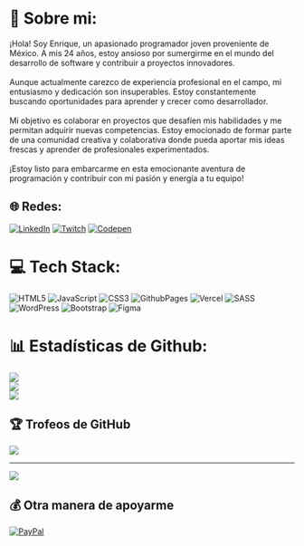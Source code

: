 # 💫 Sobre mi:
¡Hola! Soy Enrique, un apasionado programador joven proveniente de México. A mis 24 años, estoy ansioso por sumergirme en el mundo del desarrollo de software y contribuir a proyectos innovadores.<br><br>Aunque actualmente carezco de experiencia profesional en el campo, mi entusiasmo y dedicación son insuperables. Estoy constantemente buscando oportunidades para aprender y crecer como desarrollador.<br><br>Mi objetivo es colaborar en proyectos que desafíen mis habilidades y me permitan adquirir nuevas competencias. Estoy emocionado de formar parte de una comunidad creativa y colaborativa donde pueda aportar mis ideas frescas y aprender de profesionales experimentados.<br><br>¡Estoy listo para embarcarme en esta emocionante aventura de programación y contribuir con mi pasión y energía a tu equipo!


## 🌐 Redes:
[![LinkedIn](https://img.shields.io/badge/LinkedIn-%230077B5.svg?logo=linkedin&logoColor=white)](https://linkedin.com/in/www.linkedin.com/in/luisenriquesuarezgarcia-developer) [![Twitch](https://img.shields.io/badge/Twitch-%239146FF.svg?logo=Twitch&logoColor=white)](https://twitch.tv/https://www.twitch.tv/thund3rvoice) [![Codepen](https://img.shields.io/badge/Codepen-000000?style=for-the-badge&logo=codepen&logoColor=white)](https://codepen.io/https://codepen.io/Kike_Garcia) 

# 💻 Tech Stack:
![HTML5](https://img.shields.io/badge/html5-%23E34F26.svg?style=plastic&logo=html5&logoColor=white) ![JavaScript](https://img.shields.io/badge/javascript-%23323330.svg?style=plastic&logo=javascript&logoColor=%23F7DF1E) ![CSS3](https://img.shields.io/badge/css3-%231572B6.svg?style=plastic&logo=css3&logoColor=white) ![GithubPages](https://img.shields.io/badge/github%20pages-121013?style=plastic&logo=github&logoColor=white) ![Vercel](https://img.shields.io/badge/vercel-%23000000.svg?style=plastic&logo=vercel&logoColor=white) ![SASS](https://img.shields.io/badge/SASS-hotpink.svg?style=plastic&logo=SASS&logoColor=white) ![WordPress](https://img.shields.io/badge/WordPress-%23117AC9.svg?style=plastic&logo=WordPress&logoColor=white) ![Bootstrap](https://img.shields.io/badge/bootstrap-%238511FA.svg?style=plastic&logo=bootstrap&logoColor=white) ![Figma](https://img.shields.io/badge/figma-%23F24E1E.svg?style=plastic&logo=figma&logoColor=white)
# 📊 Estadísticas de Github:
![](https://github-readme-stats.vercel.app/api?username=KikeGarcia24&theme=dark&hide_border=false&include_all_commits=false&count_private=false)<br/>
![](https://github-readme-streak-stats.herokuapp.com/?user=KikeGarcia24&theme=dark&hide_border=false)<br/>
![](https://github-readme-stats.vercel.app/api/top-langs/?username=KikeGarcia24&theme=dark&hide_border=false&include_all_commits=false&count_private=false&layout=compact)

## 🏆 Trofeos de GitHub
![](https://github-profile-trophy.vercel.app/?username=KikeGarcia24&theme=juicyfresh&no-frame=false&no-bg=false&margin-w=4)

---
[![](https://visitcount.itsvg.in/api?id=KikeGarcia24&icon=0&color=0)](https://visitcount.itsvg.in)

  ## 💰 Otra manera de apoyarme
  [![PayPal](https://img.shields.io/badge/PayPal-00457C?style=for-the-badge&logo=paypal&logoColor=white)](https://paypal.me/@thund3rvoice) 

  
<!-- Proudly created with GPRM ( https://gprm.itsvg.in ) -->
